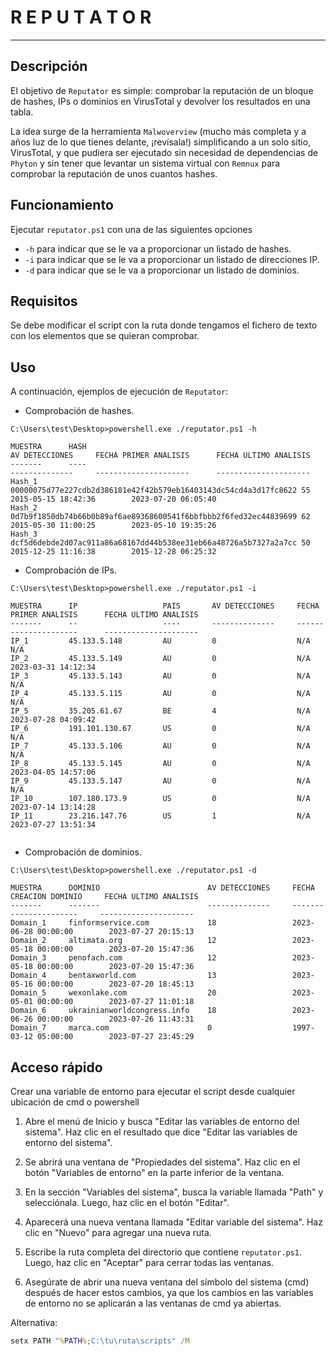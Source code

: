 # R E P U T A T O R

---


## Descripción

El objetivo de `Reputator` es simple: comprobar la reputación de un bloque de hashes, IPs o dominios en VirusTotal y devolver los resultados en una tabla.

La idea surge de la herramienta `Malwoverview` (mucho más completa y a años luz de lo que tienes delante, ¡revísala!) simplificando a un solo sitio, VirusTotal, y que pudiera ser ejecutado sin necesidad de dependencias de `Phyton` y sin tener que levantar un sistema virtual con `Remnux` para comprobar la reputación de unos cuantos hashes.

## Funcionamiento

Ejecutar `reputator.ps1` con una de las siguientes opciones
- `-h` para indicar que se le va a proporcionar un listado de hashes.
- `-i` para indicar que se le va a proporcionar un listado de direcciones IP.
- `-d` para indicar que se le va a proporcionar un listado de dominios.

## Requisitos

Se debe modificar el script con la ruta donde tengamos el fichero de texto con los elementos que se quieran comprobar.

## Uso

A continuación, ejemplos de ejecución de `Reputator`:

- Comprobación de hashes.

```
C:\Users\test\Desktop>powershell.exe ./reputator.ps1 -h

MUESTRA      HASH                                                             AV DETECCIONES     FECHA PRIMER ANALISIS      FECHA ULTIMO ANALISIS
-------      ----                                                             --------------     ---------------------      ---------------------
Hash_1       00000075d77e227cdb2d386181e42f42b579eb16403143dc54cd4a3d17fc8622 55                 2015-05-15 18:42:36        2023-07-20 06:05:40
Hash_2       0d7b9f1850db74b66b0b89af6ae89368600541f6bbfbbb2f6fed32ec44839699 62                 2015-05-30 11:00:25        2023-05-10 19:35:26
Hash_3       dcf5d6debde2d07ac911a86a68167dd44b538ee31eb66a48726a5b7327a2a7cc 50                 2015-12-25 11:16:38        2015-12-28 06:25:32
```

- Comprobación de IPs.

```
C:\Users\test\Desktop>powershell.exe ./reputator.ps1 -i

MUESTRA      IP                   PAIS       AV DETECCIONES     FECHA PRIMER ANALISIS      FECHA ULTIMO ANALISIS
-------      --                   ----       --------------     ---------------------      ---------------------
IP_1         45.133.5.148         AU         0                  N/A                        N/A
IP_2         45.133.5.149         AU         0                  N/A                        2023-03-31 14:12:34
IP_3         45.133.5.143         AU         0                  N/A                        N/A
IP_4         45.133.5.115         AU         0                  N/A                        N/A
IP_5         35.205.61.67         BE         4                  N/A                        2023-07-28 04:09:42
IP_6         191.101.130.67       US         0                  N/A                        N/A
IP_7         45.133.5.106         AU         0                  N/A                        N/A
IP_8         45.133.5.145         AU         0                  N/A                        2023-04-05 14:57:06
IP_9         45.133.5.147         AU         0                  N/A                        N/A
IP_10        107.180.173.9        US         0                  N/A                        2023-07-14 13:14:28
IP_11        23.216.147.76        US         1                  N/A                        2023-07-27 13:51:34


```

- Comprobación de dominios.

```
C:\Users\test\Desktop>powershell.exe ./reputator.ps1 -d

MUESTRA      DOMINIO                        AV DETECCIONES     FECHA CREACION DOMINIO     FECHA ULTIMO ANALISIS
-------      -------                        --------------     ----------------------     ---------------------
Domain_1     finformservice.com             18                 2023-06-28 00:00:00        2023-07-27 20:15:13
Domain_2     altimata.org                   12                 2023-05-18 00:00:00        2023-07-20 15:47:36
Domain_3     penofach.com                   12                 2023-05-18 00:00:00        2023-07-20 15:47:36
Domain_4     bentaxworld.com                13                 2023-05-16 00:00:00        2023-07-20 18:45:13
Domain_5     wexonlake.com                  20                 2023-05-01 00:00:00        2023-07-27 11:01:18
Domain_6     ukrainianworldcongress.info    18                 2023-06-26 00:00:00        2023-07-26 11:43:31
Domain_7     marca.com                      0                  1997-03-12 05:00:00        2023-07-27 23:45:29
```

## Acceso rápido

Crear una variable de entorno para ejecutar el script desde cualquier ubicación de cmd o powershell

1. Abre el menú de Inicio y busca "Editar las variables de entorno del sistema". Haz clic en el resultado que dice "Editar las variables de entorno del sistema".
    
2. Se abrirá una ventana de "Propiedades del sistema". Haz clic en el botón "Variables de entorno" en la parte inferior de la ventana.
    
3. En la sección "Variables del sistema", busca la variable llamada "Path" y selecciónala. Luego, haz clic en el botón "Editar".
    
4. Aparecerá una nueva ventana llamada "Editar variable del sistema". Haz clic en "Nuevo" para agregar una nueva ruta.
    
5. Escribe la ruta completa del directorio que contiene `reputator.ps1`. Luego, haz clic en "Aceptar" para cerrar todas las ventanas.
    
6. Asegúrate de abrir una nueva ventana del símbolo del sistema (cmd) después de hacer estos cambios, ya que los cambios en las variables de entorno no se aplicarán a las ventanas de cmd ya abiertas.

Alternativa:

```cmd
setx PATH "%PATH%;C:\tu\ruta\scripts" /M

```
